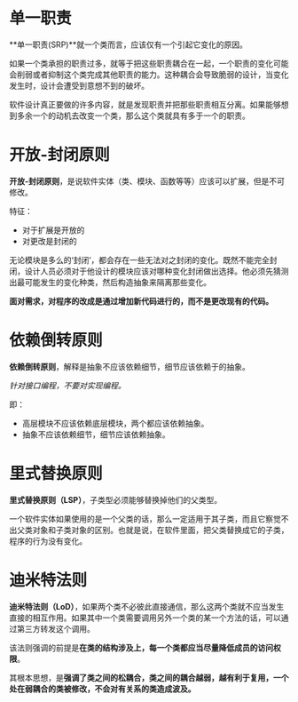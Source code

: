 # 单一职责

**单一职责(SRP)**就一个类而言，应该仅有一个引起它变化的原因。

如果一个类承担的职责过多，就等于把这些职责耦合在一起，一个职责的变化可能会削弱或者抑制这个类完成其他职责的能力。这种耦合会导致脆弱的设计，当变化发生时，设计会遭受到意想不到的破坏。

软件设计真正要做的许多内容，就是发现职责并把那些职责相互分离。如果能够想到多余一个的动机去改变一个类，那么这个类就具有多于一个的职责。



# 开放-封闭原则

**开放-封闭原则**，是说软件实体（类、模块、函数等等）应该可以扩展，但是不可修改。

特征：

+ 对于扩展是开放的
+ 对更改是封闭的

无论模块是多么的‘封闭’，都会存在一些无法对之封闭的变化。既然不能完全封闭，设计人员必须对于他设计的模块应该对哪种变化封闭做出选择。他必须先猜测出最可能发生的变化种类，然后构造抽象来隔离那些变化。

**面对需求，对程序的改成是通过增加新代码进行的，而不是更改现有的代码。**

# 依赖倒转原则

**依赖倒转原则**，解释是抽象不应该依赖细节，细节应该依赖于的抽象。

*针对接口编程，不要对实现编程。*

即：

+ 高层模块不应该依赖底层模块，两个都应该依赖抽象。
+ 抽象不应该依赖细节，细节应该依赖抽象。

# 里式替换原则

**里式替换原则（LSP）**，子类型必须能够替换掉他们的父类型。

一个软件实体如果使用的是一个父类的话，那么一定适用于其子类，而且它察觉不出父类对象和子类对象的区别。也就是说，在软件里面，把父类替换成它的子类，程序的行为没有变化。

# 迪米特法则

**迪米特法则（LoD）**，如果两个类不必彼此直接通信，那么这两个类就不应当发生直接的相互作用。如果其中一个类需要调用另外一个类的某一个方法的话，可以通过第三方转发这个调用。

该法则强调的前提是**在类的结构涉及上，每一个类都应当尽量降低成员的访问权限**。

其根本思想，是**强调了类之间的松耦合，类之间的耦合越弱，越有利于复用，一个处在弱耦合的类被修改，不会对有关系的类造成波及。**



